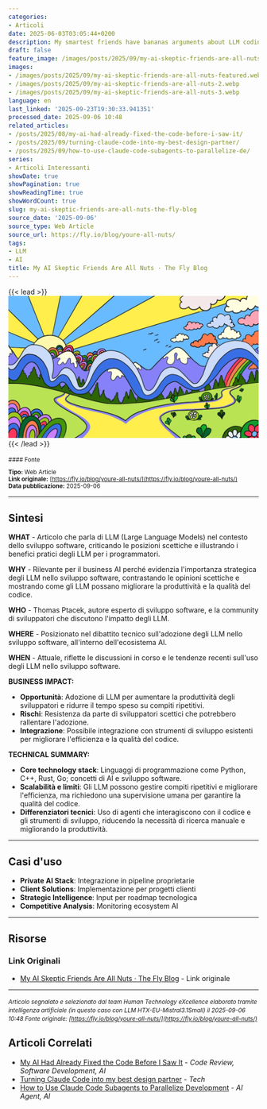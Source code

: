 ```yaml
---
categories:
- Articoli
date: 2025-06-03T03:05:44+0200
description: My smartest friends have bananas arguments about LLM coding.
draft: false
feature_image: /images/posts/2025/09/my-ai-skeptic-friends-are-all-nuts-featured.webp
images:
- /images/posts/2025/09/my-ai-skeptic-friends-are-all-nuts-featured.webp
- /images/posts/2025/09/my-ai-skeptic-friends-are-all-nuts-2.webp
- /images/posts/2025/09/my-ai-skeptic-friends-are-all-nuts-3.webp
language: en
last_linked: '2025-09-23T19:30:33.941351'
processed_date: 2025-09-06 10:48
related_articles:
- /posts/2025/08/my-ai-had-already-fixed-the-code-before-i-saw-it/
- /posts/2025/09/turning-claude-code-into-my-best-design-partner/
- /posts/2025/09/how-to-use-claude-code-subagents-to-parallelize-de/
series:
- Articoli Interessanti
showDate: true
showPagination: true
showReadingTime: true
showWordCount: true
slug: my-ai-skeptic-friends-are-all-nuts-the-fly-blog
source_date: '2025-09-06'
source_type: Web Article
source_url: https://fly.io/blog/youre-all-nuts/
tags:
- LLM
- AI
title: My AI Skeptic Friends Are All Nuts · The Fly Blog
---
```


{{< lead >}}
![Featured image](/images/posts/2025/09/my-ai-skeptic-friends-are-all-nuts-featured.webp)
{{< /lead >}}

<small>
#### Fonte

**Tipo:** Web Article  
**Link originale:** [https://fly.io/blog/youre-all-nuts/](https://fly.io/blog/youre-all-nuts/)  
**Data pubblicazione:** 2025-09-06

</small>

---

## Sintesi

**WHAT** - Articolo che parla di LLM (Large Language Models) nel contesto dello sviluppo software, criticando le posizioni scettiche e illustrando i benefici pratici degli LLM per i programmatori.

**WHY** - Rilevante per il business AI perché evidenzia l'importanza strategica degli LLM nello sviluppo software, contrastando le opinioni scettiche e mostrando come gli LLM possano migliorare la produttività e la qualità del codice.

**WHO** - Thomas Ptacek, autore esperto di sviluppo software, e la community di sviluppatori che discutono l'impatto degli LLM.

**WHERE** - Posizionato nel dibattito tecnico sull'adozione degli LLM nello sviluppo software, all'interno dell'ecosistema AI.

**WHEN** - Attuale, riflette le discussioni in corso e le tendenze recenti sull'uso degli LLM nello sviluppo software.

**BUSINESS IMPACT:**
- **Opportunità**: Adozione di LLM per aumentare la produttività degli sviluppatori e ridurre il tempo speso su compiti ripetitivi.
- **Rischi**: Resistenza da parte di sviluppatori scettici che potrebbero rallentare l'adozione.
- **Integrazione**: Possibile integrazione con strumenti di sviluppo esistenti per migliorare l'efficienza e la qualità del codice.

**TECHNICAL SUMMARY:**
- **Core technology stack**: Linguaggi di programmazione come Python, C++, Rust, Go; concetti di AI e sviluppo software.
- **Scalabilità e limiti**: Gli LLM possono gestire compiti ripetitivi e migliorare l'efficienza, ma richiedono una supervisione umana per garantire la qualità del codice.
- **Differenziatori tecnici**: Uso di agenti che interagiscono con il codice e gli strumenti di sviluppo, riducendo la necessità di ricerca manuale e migliorando la produttività.

---

## Casi d'uso

- **Private AI Stack**: Integrazione in pipeline proprietarie
- **Client Solutions**: Implementazione per progetti clienti
- **Strategic Intelligence**: Input per roadmap tecnologica
- **Competitive Analysis**: Monitoring ecosystem AI

---



## Risorse

### Link Originali
- [My AI Skeptic Friends Are All Nuts · The Fly Blog](https://fly.io/blog/youre-all-nuts/) - Link originale


---

*<small>Articolo segnalato e selezionato dal team Human Technology eXcellence elaborato tramite intelligenza artificiale (in questo caso con LLM HTX-EU-Mistral3.1Small) il 2025-09-06 10:48
Fonte originale: [https://fly.io/blog/youre-all-nuts/](https://fly.io/blog/youre-all-nuts/)</small>*

## Articoli Correlati

- [My AI Had Already Fixed the Code Before I Saw It](/posts/2025/08/my-ai-had-already-fixed-the-code-before-i-saw-it/) - *Code Review, Software Development, AI*
- [Turning Claude Code into my best design partner](/posts/2025/09/turning-claude-code-into-my-best-design-partner/) - *Tech*
- [How to Use Claude Code Subagents to Parallelize Development](/posts/2025/09/how-to-use-claude-code-subagents-to-parallelize-de/) - *AI Agent, AI*